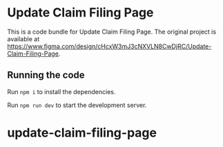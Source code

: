 
  # Update Claim Filing Page

  This is a code bundle for Update Claim Filing Page. The original project is available at https://www.figma.com/design/cHcxW3mJ3cNXVLN8CwDjRC/Update-Claim-Filing-Page.

  ## Running the code

  Run `npm i` to install the dependencies.

  Run `npm run dev` to start the development server.
  # update-claim-filing-page
